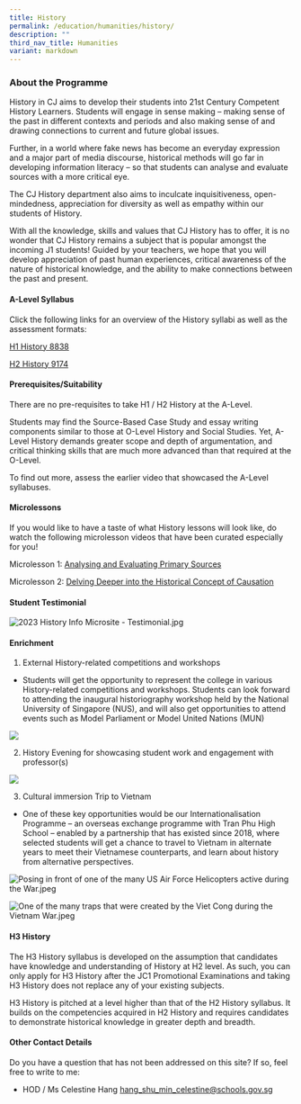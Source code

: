 ```yaml
---
title: History
permalink: /education/humanities/history/
description: ""
third_nav_title: Humanities
variant: markdown
---
```

### **About the Programme**

History in CJ aims to develop their students into 21st Century Competent History Learners. Students will engage in sense making – making sense of the past in different contexts and periods and also making sense of and drawing connections to current and future global issues.&nbsp;

  

Further, in a world where fake news has become an everyday expression and a major part of media discourse, historical methods will go far in developing information literacy – so that students can analyse and evaluate sources with a more critical eye.&nbsp;

  

The CJ History department also aims to inculcate inquisitiveness, open-mindedness, appreciation for diversity as well as empathy within our students of History.&nbsp;&nbsp;

  

With all the knowledge, skills and values that CJ History has to offer, it is no wonder that CJ History remains a subject that is popular amongst the incoming J1 students! Guided by your teachers, we hope that you will develop appreciation of past human experiences, critical awareness of the nature of historical knowledge, and the ability to make connections between the past and present.

#### **A-Level Syllabus**

Click the following links for an overview of the History syllabi as well as the assessment formats:  

[H1 History 8838](https://www.seab.gov.sg/docs/default-source/national-examinations/syllabus/alevel/2024syllabus/8838_y24_sy.pdf)  

[H2 History 9174](https://www.seab.gov.sg/docs/default-source/national-examinations/syllabus/alevel/2024syllabus/9174_y24_sy.pdf)  

#### **Prerequisites/Suitability**

There are no pre-requisites to take H1 / H2 History at the A-Level.&nbsp;

Students may find the Source-Based Case Study and essay writing components similar to those at O-Level History and Social Studies. Yet, A-Level History demands greater scope and depth of argumentation, and critical thinking skills that are much more advanced than that required at the O-Level.&nbsp;

To find out more, assess the earlier video that showcased the A-Level syllabuses.&nbsp;

#### **Microlessons**

If you would like to have a taste of what History lessons will look like, do watch the following microlesson videos that have been curated especially for you!

Microlesson 1: [Analysing and Evaluating Primary Sources](https://drive.google.com/file/d/1vuq4-ZDBLJaB5a_eSZTLtaWTbO4Gr2Mi/view?usp=share_link)

Microlesson 2: [Delving Deeper into the Historical Concept of Causation](https://drive.google.com/file/d/1ZdLzx1C3wWxzcPvlWNFK_dBuO9skYwEH/view?usp=share_link)&nbsp;

#### **Student Testimonial**

![2023 History Info Microsite - Testimonial.jpg](/images/history1.png)

#### **Enrichment**

1.	External History-related competitions and workshops

 - Students will get the opportunity to represent the college in various History-related competitions and workshops. Students can look forward to attending the inaugural historiography workshop held by the National University of Singapore (NUS), and will also get opportunities to attend events such as Model Parliament or Model United Nations (MUN)

![](/images/hist_Picture1.jpg)
<br>

2.	History Evening for showcasing student work and engagement with professor(s)

![](/images/hist_Picture2.jpg)
<br>

3. Cultural immersion Trip to Vietnam
 
 - One of these key opportunities would be our Internationalisation Programme&nbsp;–&nbsp;an overseas exchange programme with Tran Phu High School&nbsp;–&nbsp;enabled by a partnership that has existed since 2018, where selected students will get a chance to travel to Vietnam in alternate years to meet their Vietnamese counterparts, and learn about history from alternative perspectives. 

![Posing in front of one of the many US Air Force Helicopters active during the War.jpeg](/images/history2.png)

![One of the many traps that were created by the Viet Cong during the Vietnam War.jpeg](/images/history3.png)

#### **H3 History**

The H3 History syllabus is developed on the assumption that candidates have knowledge and understanding of History at H2 level. As such, you can only apply for H3 History after the JC1 Promotional Examinations and taking H3 History does not replace any of your existing subjects.

  

H3 History is pitched at a level higher than that of the H2 History syllabus. It builds on the competencies acquired in H2 History and requires candidates to demonstrate historical knowledge in greater depth and breadth.

#### **Other Contact Details**

Do you have a question that has not been addressed on this site? If so, feel free to write to me:

  

*   HOD / Ms Celestine Hang
    [hang_shu_min_celestine@schools.gov.sg](mailto:hang_shu_min)